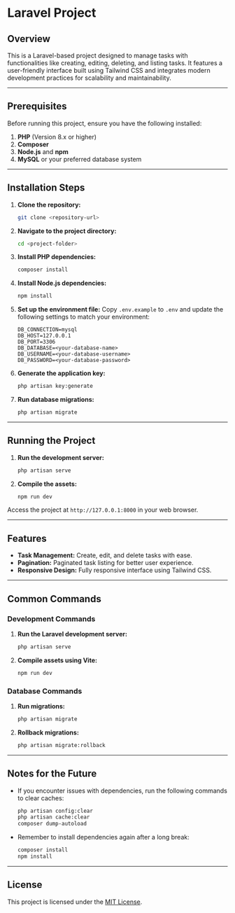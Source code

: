 # Laravel Project

## Overview
This is a Laravel-based project designed to manage tasks with functionalities like creating, editing, deleting, and listing tasks. It features a user-friendly interface built using Tailwind CSS and integrates modern development practices for scalability and maintainability.

---

## Prerequisites
Before running this project, ensure you have the following installed:

1. **PHP** (Version 8.x or higher)
2. **Composer**
3. **Node.js** and **npm**
4. **MySQL** or your preferred database system

---

## Installation Steps
1. **Clone the repository:**
   ```bash
   git clone <repository-url>
   ```

2. **Navigate to the project directory:**
   ```bash
   cd <project-folder>
   ```

3. **Install PHP dependencies:**
   ```bash
   composer install
   ```

4. **Install Node.js dependencies:**
   ```bash
   npm install
   ```

5. **Set up the environment file:**
   Copy `.env.example` to `.env` and update the following settings to match your environment:
   ```env
   DB_CONNECTION=mysql
   DB_HOST=127.0.0.1
   DB_PORT=3306
   DB_DATABASE=<your-database-name>
   DB_USERNAME=<your-database-username>
   DB_PASSWORD=<your-database-password>
   ```

6. **Generate the application key:**
   ```bash
   php artisan key:generate
   ```

7. **Run database migrations:**
   ```bash
   php artisan migrate
   ```

---

## Running the Project

1. **Run the development server:**
   ```bash
   php artisan serve
   ```
   
2. **Compile the assets:**
   ```bash
   npm run dev
   ```

Access the project at `http://127.0.0.1:8000` in your web browser.

---

## Features
- **Task Management:** Create, edit, and delete tasks with ease.
- **Pagination:** Paginated task listing for better user experience.
- **Responsive Design:** Fully responsive interface using Tailwind CSS.

---

## Common Commands
### Development Commands
1. **Run the Laravel development server:**
   ```bash
   php artisan serve
   ```

2. **Compile assets using Vite:**
   ```bash
   npm run dev
   ```

### Database Commands
1. **Run migrations:**
   ```bash
   php artisan migrate
   ```

2. **Rollback migrations:**
   ```bash
   php artisan migrate:rollback
   ```

---

## Notes for the Future
- If you encounter issues with dependencies, run the following commands to clear caches:
  ```bash
  php artisan config:clear
  php artisan cache:clear
  composer dump-autoload
  ```

- Remember to install dependencies again after a long break:
  ```bash
  composer install
  npm install
  ```

---

## License
This project is licensed under the [MIT License](https://opensource.org/licenses/MIT).


